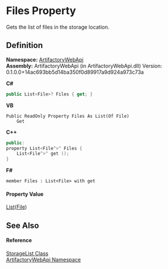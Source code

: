 # Files Property


Gets the list of files in the storage location.



## Definition
**Namespace:** <a href="75b20af6-7197-02a5-e38f-f7b15eac4732">ArtifactoryWebApi</a>  
**Assembly:** ArtifactoryWebApi (in ArtifactoryWebApi.dll) Version: 0.1.0.0+14ac693bb5d14ba350f0d89917a9d924a973c73a

**C#**
``` C#
public List<File>? Files { get; }
```
**VB**
``` VB
Public ReadOnly Property Files As List(Of File)
	Get
```
**C++**
``` C++
public:
property List<File^>^ Files {
	List<File^>^ get ();
}
```
**F#**
``` F#
member Files : List<File> with get
```



#### Property Value
<a href="https://learn.microsoft.com/dotnet/api/system.collections.generic.list-1" target="_blank" rel="noopener noreferrer">List</a>(<a href="97a0c458-0c65-5fbe-ea8d-f04a6db115d4">File</a>)

## See Also


#### Reference
<a href="01ff4904-4c28-8507-f731-00066a7d071b">StorageList Class</a>  
<a href="75b20af6-7197-02a5-e38f-f7b15eac4732">ArtifactoryWebApi Namespace</a>  
